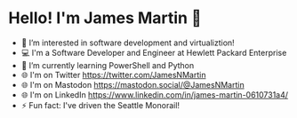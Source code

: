 # Hello! I'm James Martin 👋

- 👀 I’m interested in software development and virtualiztion!
- 💻 I'm a Software Developer and Engineer at Hewlett Packard Enterprise 
- 🌱 I’m currently learning PowerShell and Python
- 🌐 I'm on Twitter https://twitter.com/JamesNMartin
- 🌐 I'm on Mastodon <a rel="me" href="https://mastodon.social/@JamesNMartin">https://mastodon.social/@JamesNMartin</a>
- 🌐 I'm on LinkedIn https://www.linkedin.com/in/james-martin-0610731a4/
- ⚡ Fun fact: I've driven the Seattle Monorail!

<!---
JamesNMartin/JamesNMartin is a ✨ special ✨ repository because its `README.md` (this file) appears on your GitHub profile.
You can click the Preview link to take a look at your changes.
--->
